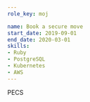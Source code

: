 ```yaml
---
role_key: moj

name: Book a secure move
start_date: 2019-09-01
end_date: 2020-03-01
skills:
- Ruby
- PostgreSQL
- Kubernetes
- AWS
---
```

PECS